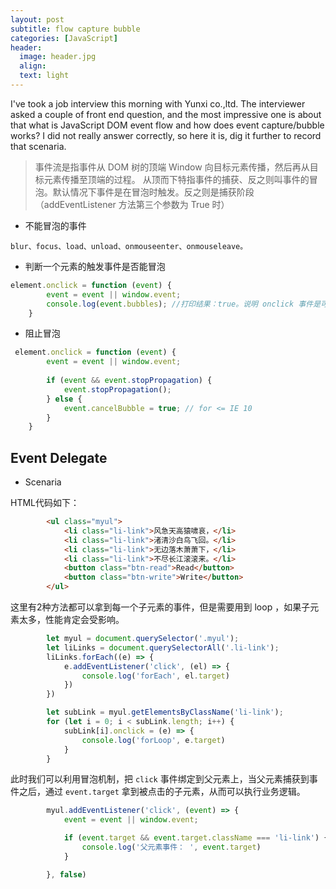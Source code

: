 ```yaml
---
layout: post
subtitle: flow capture bubble
categories: [JavaScript]
header:
  image: header.jpg
  align:
  text: light
---
```


I've took a job interview this morning with Yunxi co.,ltd. The interviewer asked a couple of front end question, and the most impressive one is about that what is JavaScript DOM event flow and how does event capture/bubble works? I did not really answer correctly, so here it is, dig it further to record that scenaria. 

> 事件流是指事件从 DOM 树的顶端 Window 向目标元素传播，然后再从目标元素传播至顶端的过程。
> 从顶而下特指事件的捕获、反之则叫事件的冒泡。默认情况下事件是在冒泡时触发。反之则是捕获阶段（addEventListener 方法第三个参数为 True 时）

* 不能冒泡的事件

``
blur、focus、load、unload、onmouseenter、onmouseleave。
``

* 判断一个元素的触发事件是否能冒泡

```javascript
element.onclick = function (event) {
        event = event || window.event;
        console.log(event.bubbles); //打印结果：true。说明 onclick 事件是可以冒泡的
    }
```

* 阻止冒泡

```javascript
 element.onclick = function (event) {
        event = event || window.event;
​
        if (event && event.stopPropagation) {
            event.stopPropagation();
        } else {
            event.cancelBubble = true; // for <= IE 10
        }
    }
```

## Event Delegate

- Scenaria

HTML代码如下： 
```html
        <ul class="myul">
            <li class="li-link">风急天高猿啸哀，</li>
            <li class="li-link">渚清沙白鸟飞回。</li>
            <li class="li-link">无边落木萧萧下，</li>
            <li class="li-link">不尽长江滚滚来。</li>
            <button class="btn-read">Read</button>
            <button class="btn-write">Write</button>
        </ul>
```

这里有2种方法都可以拿到每一个子元素的事件，但是需要用到 loop ，如果子元素太多，性能肯定会受影响。
```javascript
        let myul = document.querySelector('.myul');
        let liLinks = document.querySelectorAll('.li-link');
        liLinks.forEach((e) => {
            e.addEventListener('click', (el) => {
                console.log('forEach', el.target)
            })
        })

        let subLink = myul.getElementsByClassName('li-link');
        for (let i = 0; i < subLink.length; i++) {
            subLink[i].onclick = (e) => {
                console.log('forLoop', e.target)
            }
        }
```

此时我们可以利用冒泡机制，把 `click` 事件绑定到父元素上，当父元素捕获到事件之后，通过 `event.target` 拿到被点击的子元素，从而可以执行业务逻辑。

```javascript
        myul.addEventListener('click', (event) => {
            event = event || window.event;

            if (event.target && event.target.className === 'li-link') {
                console.log('父元素事件： ', event.target)
            }

        }, false)
```